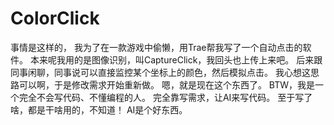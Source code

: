 # ColorClick
事情是这样的，
我为了在一款游戏中偷懒，用Trae帮我写了一个自动点击的软件。
本来呢我用的是图像识别，叫CaptureClick，我回头也上传上来吧。
后来跟同事闲聊，同事说可以直接监控某个坐标上的颜色，然后模拟点击。
我心想这思路可以啊，于是修改需求开始重新做。
嗯，就是现在这个东西了。
BTW，我是一个完全不会写代码、不懂编程的人。
完全靠写需求，让AI来写代码。
至于写了啥，都是干啥用的，不知道！
AI是个好东西。
